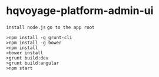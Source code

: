 # hqvoyage-platform-admin-ui

`install node.js`
`go to the app root`

    >npm install -g grunt-cli
    >npm install -g bower
    >npm install
    >bower install
    >grunt build:dev
    >grunt build:angular
    >npm start